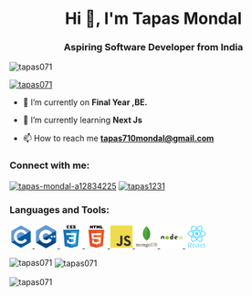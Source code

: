 <h1 align="center">Hi 👋, I'm Tapas Mondal</h1>
<h3 align="center">Aspiring Software Developer from India</h3>

<p align="left"> <img src="https://komarev.com/ghpvc/?username=tapas071&label=Profile%20views&color=0e75b6&style=flat" alt="tapas071" /> </p>

<p align="left"> <a href="https://github.com/ryo-ma/github-profile-trophy"><img src="https://github-profile-trophy.vercel.app/?username=tapas071" alt="tapas071" /></a> </p>

- 🔭 I’m currently on **Final Year ,BE.**

- 🌱 I’m currently learning **Next Js**

- 📫 How to reach me **tapas710mondal@gmail.com**

<h3 align="left">Connect with me:</h3>
<p align="left">
<a href="https://linkedin.com/in/tapas-mondal-a12834225" target="blank"><img align="center" src="https://raw.githubusercontent.com/rahuldkjain/github-profile-readme-generator/master/src/images/icons/Social/linked-in-alt.svg" alt="tapas-mondal-a12834225" height="30" width="40" /></a>
<a href="https://www.leetcode.com/tapas1231" target="blank"><img align="center" src="https://raw.githubusercontent.com/rahuldkjain/github-profile-readme-generator/master/src/images/icons/Social/leet-code.svg" alt="tapas1231" height="30" width="40" /></a>
</p>

<h3 align="left">Languages and Tools:</h3>
<p align="left"> <a href="https://www.cprogramming.com/" target="_blank" rel="noreferrer"> <img src="https://raw.githubusercontent.com/devicons/devicon/master/icons/c/c-original.svg" alt="c" width="40" height="40"/> </a> <a href="https://www.w3schools.com/cpp/" target="_blank" rel="noreferrer"> <img src="https://raw.githubusercontent.com/devicons/devicon/master/icons/cplusplus/cplusplus-original.svg" alt="cplusplus" width="40" height="40"/> </a> <a href="https://www.w3schools.com/css/" target="_blank" rel="noreferrer"> <img src="https://raw.githubusercontent.com/devicons/devicon/master/icons/css3/css3-original-wordmark.svg" alt="css3" width="40" height="40"/> </a> <a href="https://www.w3.org/html/" target="_blank" rel="noreferrer"> <img src="https://raw.githubusercontent.com/devicons/devicon/master/icons/html5/html5-original-wordmark.svg" alt="html5" width="40" height="40"/> </a> <a href="https://developer.mozilla.org/en-US/docs/Web/JavaScript" target="_blank" rel="noreferrer"> <img src="https://raw.githubusercontent.com/devicons/devicon/master/icons/javascript/javascript-original.svg" alt="javascript" width="40" height="40"/> </a> <a href="https://www.mongodb.com/" target="_blank" rel="noreferrer"> <img src="https://raw.githubusercontent.com/devicons/devicon/master/icons/mongodb/mongodb-original-wordmark.svg" alt="mongodb" width="40" height="40"/> </a> <a href="https://nodejs.org" target="_blank" rel="noreferrer"> <img src="https://raw.githubusercontent.com/devicons/devicon/master/icons/nodejs/nodejs-original-wordmark.svg" alt="nodejs" width="40" height="40"/> </a> <a href="https://reactjs.org/" target="_blank" rel="noreferrer"> <img src="https://raw.githubusercontent.com/devicons/devicon/master/icons/react/react-original-wordmark.svg" alt="react" width="40" height="40"/> </a> </p>

<p><img align="left" src="https://github-readme-stats.vercel.app/api/top-langs?username=tapas071&show_icons=true&locale=en&layout=compact" alt="tapas071" /></p>

<p>&nbsp;<img align="center" src="https://github-readme-stats.vercel.app/api?username=tapas071&show_icons=true&locale=en" alt="tapas071" /></p>

<p><img align="center" src="https://github-readme-streak-stats.herokuapp.com/?user=tapas071&" alt="tapas071" /></p>
